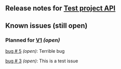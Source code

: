 ## Release notes for [Test project API](https://github.com/lbugnion/tests-auto-commit/projects/1)

## Known issues (still open)

### Planned for [V1](https://github.com/lbugnion/tests-auto-commit/milestone/1) *(open)*

[bug # 5](https://github.com/lbugnion/tests-auto-commit/issues/5) *(open)*: Terrible bug

[bug # 3](https://github.com/lbugnion/tests-auto-commit/issues/3) *(open)*: This is a test issue

